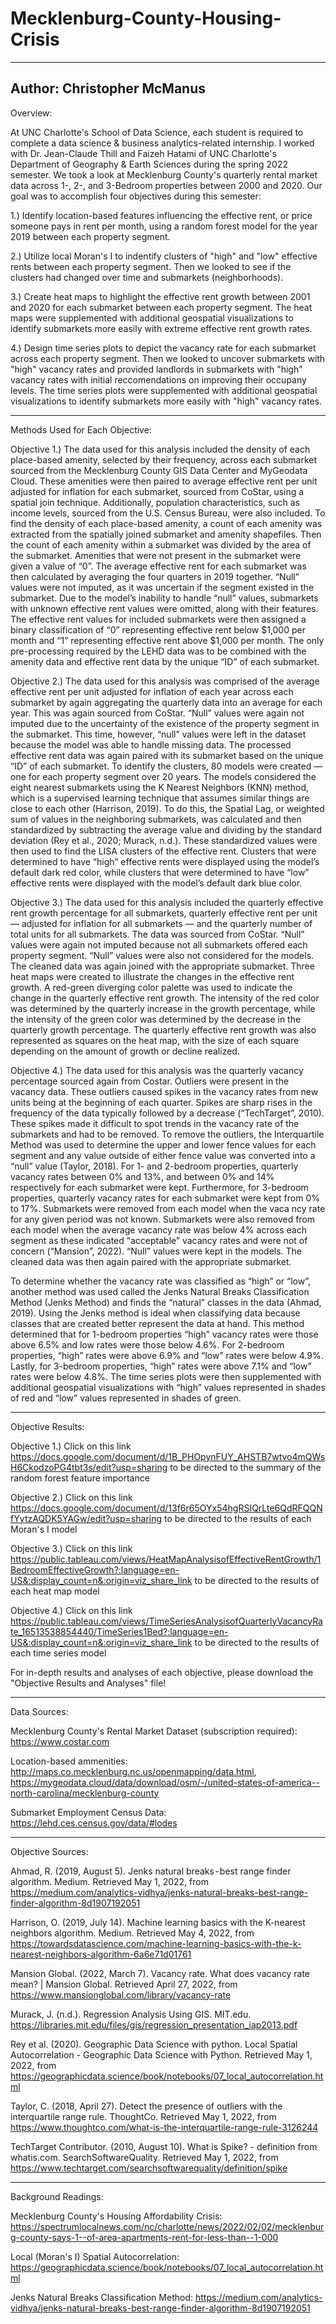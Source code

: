 # Mecklenburg-County-Housing-Crisis
----
Author: Christopher McManus
----
Overview:

At UNC Charlotte's School of Data Science, each student is required to complete a data science & business analytics-related internship. I worked with Dr. Jean-Claude Thill and Faizeh Hatami of UNC Charlotte's Department of Geography & Earth Sciences during the spring 2022 semester. We took a look at Mecklenburg County's quarterly rental market data across 1-, 2-, and 3-Bedroom properties between 2000 and 2020. Our goal was to accomplish four objectives during this semester:

1.) Identify location-based features influencing the effective rent, or price someone pays in rent per month, using a random forest model for the year 2019 between each property segment. 

2.) Utilize local Moran's I to indentify clusters of "high" and "low" effective rents between each property segment. Then we looked to see if the clusters had changed over time and submarkets (neighborhoods).

3.) Create heat maps to highlight the effective rent growth between 2001 and 2020 for each submarket between each property segment. The heat maps were supplemented with additional geospatial visualizations to identify submarkets more easily with extreme effective rent growth rates. 

4.) Design time series plots to depict the vacancy rate for each submarket across each property segment. Then we looked to uncover submarkets with "high" vacancy rates and provided landlords in submarkets with "high" vacancy rates with initial reccomendations on improving their occupany levels. The time series plots were supplemented with additional geospatial visualizations to identify submarkets more easily with "high" vacancy rates.

----
Methods Used for Each Objective:

Objective 1.) The data used for this analysis included the density of each place-based amenity, selected by their frequency, across each submarket sourced from the Mecklenburg County GIS Data Center and MyGeodata Cloud. These amenities were then paired to average effective rent per unit adjusted for inflation for each submarket, sourced from CoStar, using a spatial join technique. Additionally, population characteristics, such as income levels, sourced from the U.S. Census Bureau, were also included. To find the density of each place-based amenity, a count of each amenity was extracted from the spatially joined submarket and amenity shapefiles. Then the count of each amenity within a submarket was divided by the area of the submarket. Amenities that were not present in the submarket were given a value of “0”. The average effective rent for each submarket was then calculated by averaging the four quarters in 2019 together. “Null” values were not imputed, as it was uncertain if the segment existed in the submarket. Due to the model’s inability to handle “null” values, submarkets with unknown effective rent values were omitted, along with their features. The effective rent values for included submarkets were then assigned a binary classification of “0” representing effective rent below $1,000 per month and “1” representing effective rent above $1,000 per month. The only pre-processing required by the LEHD data was to be combined with the amenity data and effective rent data by the unique “ID” of each submarket. 

Objective 2.) The data used for this analysis was comprised of the average effective rent per unit adjusted for inflation of each year across each submarket by again aggregating the quarterly data into an average for each year. This was again sourced from CoStar. “Null” values were again not imputed due to the uncertainty of the existence of the property segment in the submarket. This time, however, “null” values were left in the dataset because the model was able to handle missing data. The processed effective rent data was again paired with its submarket based on the unique “ID” of each submarket. To identify the clusters, 80 models were created — one for each property segment over 20 years. The models considered the eight nearest submarkets using the K Nearest Neighbors (KNN) method, which is a supervised learning technique that assumes similar things are close to each other (Harrison, 2019). To do this, the Spatial Lag, or weighted sum of values in the neighboring submarkets, was calculated and then standardized by subtracting the average value and dividing by the standard deviation (Rey et al., 2020; Murack, n.d.). These standardized values were then used to find the LISA clusters of the effective rent. Clusters that were determined to have “high” effective rents were displayed using the model’s default dark red color, while clusters that were determined to have “low” effective rents were displayed with the model’s default dark blue color.

Objective 3.) The data used for this analysis included the quarterly effective rent growth percentage for all submarkets, quarterly effective rent per unit — adjusted for inflation for all submarkets — and the quarterly number of total units for all submarkets. The data was sourced from CoStar. “Null” values were again not imputed because not all submarkets offered each property segment. “Null” values were also not considered for the models. The cleaned data was again joined with the appropriate submarket. Three heat maps were created to illustrate the changes in the effective rent growth. A red-green diverging color palette was used to indicate the change in the quarterly effective rent growth. The intensity of the red color was determined by the quarterly increase in the growth percentage, while the intensity of the green color was determined by the decrease in the quarterly growth percentage. The quarterly effective rent growth was also represented as squares on the heat map, with the size of each square depending on the amount of growth or decline realized. 

Objective 4.) The data used for this analysis was the quarterly vacancy percentage sourced again from Costar. Outliers were present in the vacancy data. These outliers caused spikes in the vacancy rates from new units being at the beginning of each quarter. Spikes are sharp rises in the frequency of the data typically followed by a decrease (“TechTarget”, 2010). These spikes made it difficult to spot trends in the vacancy rate of the submarkets and had to be removed. To remove the outliers, the Interquartile Method was used to determine the upper and lower fence values for each segment and any value outside of either fence value was converted into a “null” value (Taylor, 2018). For 1- and 2-bedroom properties, quarterly vacancy rates between 0% and 13%, and between 0% and 14% respectively for each submarket were kept. Furthermore, for 3-bedroom properties, quarterly vacancy rates for each submarket were kept from 0% to 17%. Submarkets were removed from each model when the vaca ncy rate for any given period was not known. Submarkets were also removed from each model when the average vacancy rate was below 4% across each segment as these indicated “acceptable” vacancy rates and were not of concern (“Mansion”, 2022). “Null” values were kept in the models. The cleaned data was then again paired with the appropriate submarket.

To determine whether the vacancy rate was classified as “high” or “low”, another method was used called the Jenks Natural Breaks Classification Method (Jenks Method) and finds the “natural” classes in the data (Ahmad, 2019). Using the Jenks method is ideal when classifying data because classes that are created better represent the data at hand. This method determined that for 1-bedroom properties “high” vacancy rates were those above 6.5% and low rates were those below 4.6%. For 2-bedroom properties, “high” rates were above 6.9% and “low” rates were below 4.9%. Lastly, for 3-bedroom properties, “high” rates were above 7.1% and “low” rates were below 4.8%. The time series plots were then supplemented with additional geospatial visualizations with “high” values represented in shades of red and “low” values represented in shades of green.

----
Objective Results:

Objective 1.) Click on this link https://docs.google.com/document/d/1B_PHOpynFUY_AHSTB7wtvo4mQWsH6CkodzoPG4tbt3s/edit?usp=sharing to be directed to the summary of the random forest feature importance

Objective 2.) Click on this link https://docs.google.com/document/d/13f6r65OYx54hgRSIQrLte6QdRFQQNfYytzAQDK5YAGw/edit?usp=sharing to be directed to the results of each Moran's I model

Objective 3.) Click on this link https://public.tableau.com/views/HeatMapAnalysisofEffectiveRentGrowth/1BedroomEffectiveGrowth?:language=en-US&:display_count=n&:origin=viz_share_link to be directed to the results of each heat map model

Objective 4.) Click on this link https://public.tableau.com/views/TimeSeriesAnalysisofQuarterlyVacancyRate_16513538854440/TimeSeries1Bed?:language=en-US&:display_count=n&:origin=viz_share_link to be directed to the results of each time series model

For in-depth results and analyses of each objective, please download the "Objective Results and Analyses" file! 

----
Data Sources:

Mecklenburg County's Rental Market Dataset (subscription required): https://www.costar.com

Location-based ammenities: http://maps.co.mecklenburg.nc.us/openmapping/data.html, https://mygeodata.cloud/data/download/osm/-/united-states-of-america--north-carolina/mecklenburg-county
                           
Submarket Employment Census Data: https://lehd.ces.census.gov/data/#lodes

----
Objective Sources:

Ahmad, R. (2019, August 5). Jenks natural breaks - best range finder algorithm. Medium. Retrieved May 1, 2022, from https://medium.com/analytics-vidhya/jenks-natural-breaks-best-range-finder-algorithm-8d1907192051 

Harrison, O. (2019, July 14). Machine learning basics with the K-nearest neighbors algorithm. Medium. Retrieved May 4, 2022, from https://towardsdatascience.com/machine-learning-basics-with-the-k-nearest-neighbors-algorithm-6a6e71d01761

Mansion Global. (2022, March 7). Vacancy rate. What does vacancy rate mean? | Mansion Global. Retrieved April 27, 2022, from https://www.mansionglobal.com/library/vacancy-rate

Murack, J. (n.d.). Regression Analysis Using GIS. MIT.edu. https://libraries.mit.edu/files/gis/regression_presentation_iap2013.pdf

Rey et al. (2020). Geographic Data Science with python. Local Spatial Autocorrelation - Geographic Data Science with Python. Retrieved May 1, 2022, from https://geographicdata.science/book/notebooks/07_local_autocorrelation.html

Taylor, C. (2018, April 27). Detect the presence of outliers with the interquartile range rule. ThoughtCo. Retrieved May 1, 2022, from https://www.thoughtco.com/what-is-the-interquartile-range-rule-3126244

TechTarget Contributor. (2010, August 10). What is Spike? - definition from whatis.com. SearchSoftwareQuality. Retrieved May 1, 2022, from https://www.techtarget.com/searchsoftwarequality/definition/spike

----
Background Readings:

Mecklenburg County's Housing Affordability Crisis: https://spectrumlocalnews.com/nc/charlotte/news/2022/02/02/mecklenburg-county-says-1--of-area-apartments-rent-for-less-than--1-000

Local (Moran's I) Spatial Autocorrelation: https://geographicdata.science/book/notebooks/07_local_autocorrelation.html

Jenks Natural Breaks Classification Method: https://medium.com/analytics-vidhya/jenks-natural-breaks-best-range-finder-algorithm-8d1907192051                           
